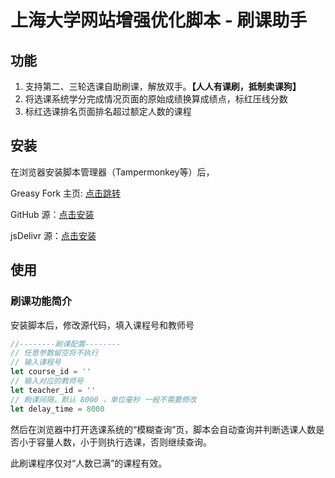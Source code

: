 # 上海大学网站增强优化脚本 - 刷课助手

## 功能

1. 支持第二、三轮选课自助刷课，解放双手。**【人人有课刷，抵制卖课狗】**
2. 将选课系统学分完成情况页面的原始成绩换算成绩点，标红压线分数
3. 标红选课排名页面排名超过额定人数的课程

## 安装
在浏览器安装脚本管理器（Tampermonkey等）后，

Greasy Fork 主页: [点击跳转](https://greasyfork.org/zh-CN/scripts/434613-%E4%B8%8A%E6%B5%B7%E5%A4%A7%E5%AD%A6%E7%BD%91%E7%AB%99%E5%A2%9E%E5%BC%BA)

GitHub 源：[点击安装](https://github.com/panghaibin/shu-web-js/raw/master/shu-web.user.js)

jsDelivr 源：[点击安装](https://cdn.jsdelivr.net/gh/panghaibin/shu-web-js@master/shu-web.user.js)

## 使用
### 刷课功能简介
安装脚本后，修改源代码，填入课程号和教师号
```javascript
//--------刷课配置--------
// 任意参数留空将不执行
// 输入课程号
let course_id = ''
// 输入对应的教师号
let teacher_id = ''
// 刷课间隔，默认 8000 ，单位毫秒 一般不需要修改
let delay_time = 8000
```
然后在浏览器中打开选课系统的“模糊查询”页，脚本会自动查询并判断选课人数是否小于容量人数，小于则执行选课，否则继续查询。

此刷课程序仅对“人数已满”的课程有效。
